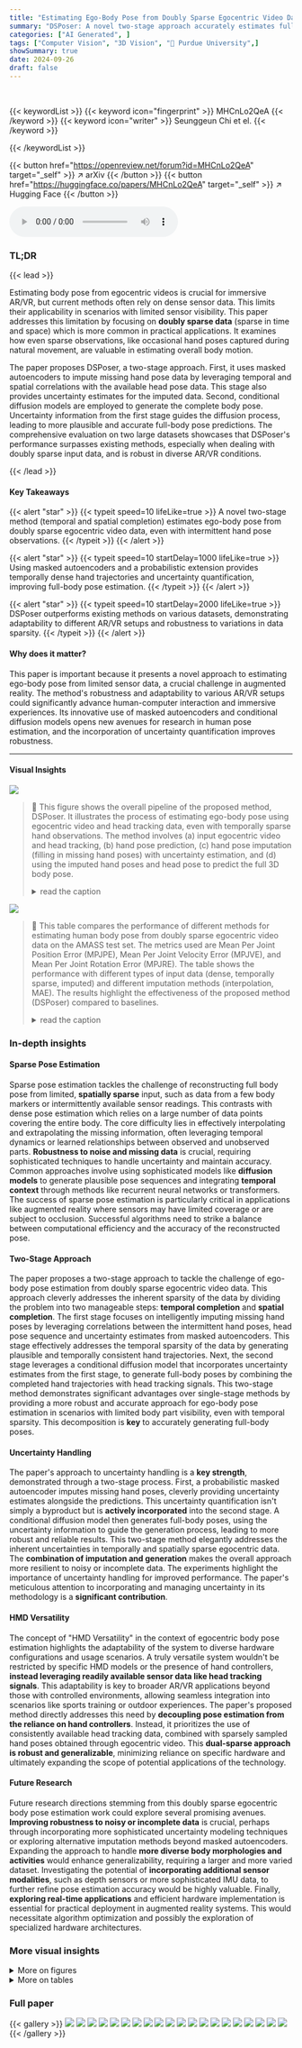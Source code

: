 ```yaml
---
title: "Estimating Ego-Body Pose from Doubly Sparse Egocentric Video Data"
summary: "DSPoser: A novel two-stage approach accurately estimates full-body pose from doubly sparse egocentric video data using masked autoencoders for temporal completion and conditional diffusion models for ..."
categories: ["AI Generated", ]
tags: ["Computer Vision", "3D Vision", "🏢 Purdue University",]
showSummary: true
date: 2024-09-26
draft: false
---
```


<br>

{{< keywordList >}}
{{< keyword icon="fingerprint" >}} MHCnLo2QeA {{< /keyword >}}
{{< keyword icon="writer" >}} Seunggeun Chi et el. {{< /keyword >}}
 
{{< /keywordList >}}

{{< button href="https://openreview.net/forum?id=MHCnLo2QeA" target="_self" >}}
↗ arXiv
{{< /button >}}
{{< button href="https://huggingface.co/papers/MHCnLo2QeA" target="_self" >}}
↗ Hugging Face
{{< /button >}}



<audio controls>
    <source src="https://ai-paper-reviewer.com/MHCnLo2QeA/podcast.wav" type="audio/wav">
    Your browser does not support the audio element.
</audio>


### TL;DR


{{< lead >}}

Estimating body pose from egocentric videos is crucial for immersive AR/VR, but current methods often rely on dense sensor data. This limits their applicability in scenarios with limited sensor visibility.  This paper addresses this limitation by focusing on **doubly sparse data** (sparse in time and space) which is more common in practical applications.  It examines how even sparse observations, like occasional hand poses captured during natural movement, are valuable in estimating overall body motion.

The paper proposes DSPoser, a two-stage approach. First, it uses masked autoencoders to impute missing hand pose data by leveraging temporal and spatial correlations with the available head pose data. This stage also provides uncertainty estimates for the imputed data. Second, conditional diffusion models are employed to generate the complete body pose.  Uncertainty information from the first stage guides the diffusion process, leading to more plausible and accurate full-body pose predictions. The comprehensive evaluation on two large datasets showcases that DSPoser's performance surpasses existing methods, especially when dealing with doubly sparse input data, and is robust in diverse AR/VR conditions.

{{< /lead >}}


#### Key Takeaways

{{< alert "star" >}}
{{< typeit speed=10 lifeLike=true >}} A novel two-stage method (temporal and spatial completion) estimates ego-body pose from doubly sparse egocentric video data, even with intermittent hand pose observations. {{< /typeit >}}
{{< /alert >}}

{{< alert "star" >}}
{{< typeit speed=10 startDelay=1000 lifeLike=true >}} Using masked autoencoders and a probabilistic extension provides temporally dense hand trajectories and uncertainty quantification, improving full-body pose estimation. {{< /typeit >}}
{{< /alert >}}

{{< alert "star" >}}
{{< typeit speed=10 startDelay=2000 lifeLike=true >}} DSPoser outperforms existing methods on various datasets, demonstrating adaptability to different AR/VR setups and robustness to variations in data sparsity. {{< /typeit >}}
{{< /alert >}}

#### Why does it matter?
This paper is important because it presents a novel approach to estimating ego-body pose from limited sensor data, a crucial challenge in augmented reality.  The method's robustness and adaptability to various AR/VR setups could significantly advance human-computer interaction and immersive experiences. Its innovative use of masked autoencoders and conditional diffusion models opens new avenues for research in human pose estimation, and the incorporation of uncertainty quantification improves robustness.

------
#### Visual Insights



![](https://ai-paper-reviewer.com/MHCnLo2QeA/figures_1_1.jpg)

> 🔼 This figure shows the overall pipeline of the proposed method, DSPoser.  It illustrates the process of estimating ego-body pose using egocentric video and head tracking data, even with temporally sparse hand observations. The method involves (a) input egocentric video and head tracking, (b) hand pose prediction, (c) hand pose imputation (filling in missing hand poses) with uncertainty estimation, and (d) using the imputed hand poses and head pose to predict the full 3D body pose.
> <details>
> <summary>read the caption</summary>
> Figure 1: Overview of DSPoser. Our goal is to estimate ego-body pose without dependency on hand controllers in an HMD environment. (a) Given the egocentric video and head tracking signals as input, (b) our approach first predicts the hand pose in the frames where hands are visible (dark blue). It then estimates the hand poses in frames with invisible hands (light blue) using imputation, and (c) estimates uncertainty associated with the hand poses where the hands are invisible, (d) The predicted and imputed hand pose is then used with head pose to predict the 3D full body pose.
> </details>





![](https://ai-paper-reviewer.com/MHCnLo2QeA/tables_5_1.jpg)

> 🔼 This table compares the performance of different methods for estimating human body pose from doubly sparse egocentric video data on the AMASS test set.  The metrics used are Mean Per Joint Position Error (MPJPE), Mean Per Joint Velocity Error (MPJVE), and Mean Per Joint Rotation Error (MPJRE). The table shows the performance with different types of input data (dense, temporally sparse, imputed) and different imputation methods (interpolation, MAE).  The results highlight the effectiveness of the proposed method (DSPoser) compared to baselines.
> <details>
> <summary>read the caption</summary>
> Table 1: Performance comparisons across baseline models for doubly sparse video data on the AMASS test set. We report MPJRE [°], MPJPE [cm], and MPJVE [cm/s], with the best results highlighted in boldface. Models trained by us are marked with *. The notation data denotes temporally sparse data, data indicates imputed data, and all other cases involve dense data. Ts indicates the sliding window, x indicates the input of our whole pipeline, and y indicates the input of denoising Transformer.
> </details>





### In-depth insights


#### Sparse Pose Estimation
Sparse pose estimation tackles the challenge of reconstructing full body pose from limited, **spatially sparse** input, such as data from a few body markers or intermittently available sensor readings.  This contrasts with dense pose estimation which relies on a large number of data points covering the entire body.  The core difficulty lies in effectively interpolating and extrapolating the missing information, often leveraging temporal dynamics or learned relationships between observed and unobserved parts.  **Robustness to noise and missing data** is crucial, requiring sophisticated techniques to handle uncertainty and maintain accuracy.  Common approaches involve using sophisticated models like **diffusion models** to generate plausible pose sequences and integrating **temporal context** through methods like recurrent neural networks or transformers.  The success of sparse pose estimation is particularly critical in applications like augmented reality where sensors may have limited coverage or are subject to occlusion.   Successful algorithms need to strike a balance between computational efficiency and the accuracy of the reconstructed pose.

#### Two-Stage Approach
The paper proposes a two-stage approach to tackle the challenge of ego-body pose estimation from doubly sparse egocentric video data.  This approach cleverly addresses the inherent sparsity of the data by dividing the problem into two manageable steps: **temporal completion** and **spatial completion**. The first stage focuses on intelligently imputing missing hand poses by leveraging correlations between the intermittent hand poses, head pose sequence and uncertainty estimates from masked autoencoders. This stage effectively addresses the temporal sparsity of the data by generating plausible and temporally consistent hand trajectories. Next, the second stage leverages a conditional diffusion model that incorporates uncertainty estimates from the first stage, to generate full-body poses by combining the completed hand trajectories with head tracking signals.  This two-stage method demonstrates significant advantages over single-stage methods by providing a more robust and accurate approach for ego-body pose estimation in scenarios with limited body part visibility, even with temporal sparsity. This decomposition is **key** to accurately generating full-body poses.

#### Uncertainty Handling
The paper's approach to uncertainty handling is a **key strength**, demonstrated through a two-stage process.  First, a probabilistic masked autoencoder imputes missing hand poses, cleverly providing uncertainty estimates alongside the predictions.  This uncertainty quantification isn't simply a byproduct but is **actively incorporated** into the second stage.  A conditional diffusion model then generates full-body poses, using the uncertainty information to guide the generation process, leading to more robust and reliable results. This two-stage method elegantly addresses the inherent uncertainties in temporally and spatially sparse egocentric data.  The **combination of imputation and generation** makes the overall approach more resilient to noisy or incomplete data.  The experiments highlight the importance of uncertainty handling for improved performance.   The paper's meticulous attention to incorporating and managing uncertainty in its methodology is a **significant contribution**.

#### HMD Versatility
The concept of "HMD Versatility" in the context of egocentric body pose estimation highlights the adaptability of the system to diverse hardware configurations and usage scenarios.  A truly versatile system wouldn't be restricted by specific HMD models or the presence of hand controllers, **instead leveraging readily available sensor data like head tracking signals**. This adaptability is key to broader AR/VR applications beyond those with controlled environments, allowing seamless integration into scenarios like sports training or outdoor experiences.  The paper's proposed method directly addresses this need by **decoupling pose estimation from the reliance on hand controllers**. Instead, it prioritizes the use of consistently available head tracking data, combined with sparsely sampled hand poses obtained through egocentric video.  This **dual-sparse approach is robust and generalizable**, minimizing reliance on specific hardware and ultimately expanding the scope of potential applications of the technology.

#### Future Research
Future research directions stemming from this doubly sparse egocentric body pose estimation work could explore several promising avenues. **Improving robustness to noisy or incomplete data** is crucial, perhaps through incorporating more sophisticated uncertainty modeling techniques or exploring alternative imputation methods beyond masked autoencoders.  Expanding the approach to handle **more diverse body morphologies and activities** would enhance generalizability, requiring a larger and more varied dataset.  Investigating the potential of **incorporating additional sensor modalities**, such as depth sensors or more sophisticated IMU data, to further refine pose estimation accuracy would be highly valuable.  Finally, **exploring real-time applications** and efficient hardware implementation is essential for practical deployment in augmented reality systems.  This would necessitate algorithm optimization and possibly the exploration of specialized hardware architectures.


### More visual insights

<details>
<summary>More on figures
</summary>


![](https://ai-paper-reviewer.com/MHCnLo2QeA/figures_2_1.jpg)

> 🔼 This figure illustrates the overall architecture of the proposed method, DSPoser, which consists of two main stages: Temporal Completion and Spatial Completion.  The Temporal Completion stage uses a Masked Autoencoder (MAE) to impute missing hand pose data by leveraging correlations between head pose and intermittently visible hand poses.  This stage also estimates uncertainty for the imputed hand poses. The Spatial Completion stage employs a conditional diffusion model (VQ-Diffusion) which utilizes the temporally completed hand poses, head tracking data, and uncertainty estimates to generate full-body pose sequences.
> <details>
> <summary>read the caption</summary>
> Figure 2: Overall pipeline of our proposed work DSPoser, composed of Temporal Completion stage and Spatial Completion stage to tackle pose estimation problem from doubly sparse data.
> </details>



![](https://ai-paper-reviewer.com/MHCnLo2QeA/figures_8_1.jpg)

> 🔼 This figure visualizes the uncertainty in right-hand pose estimation by the masked autoencoder (MAE).  Three scenarios are shown: partially visible hands (a-1, a-2) and fully invisible hands (b). Gray shading indicates frames where the hand is not visible. The plots show the estimated hand pose (orange) against the ground truth (red), with shaded areas representing uncertainty intervals of ±10 and ±20 around the estimated mean. The plots show that the uncertainty increases as the hand visibility decreases.
> <details>
> <summary>read the caption</summary>
> Figure 3: Uncertainty visualization of the right hand pose captured by the MAE. Gray areas represent frames where the hand is invisible, and white areas denote visible frames. We depict aleatoric uncertainty within ranges of ±10 and ±20 from the estimated μ.
> </details>



![](https://ai-paper-reviewer.com/MHCnLo2QeA/figures_8_2.jpg)

> 🔼 This figure shows a comparison of the ground truth and predicted human poses using the proposed method on the Ego-Exo4D and AMASS datasets.  The Ego-Exo4D section (b) displays the video frames and a comparison of ground truth skeleton pose with the results obtained by the model.  The AMASS section (c) provides a similar comparison. The model's ability to accurately reconstruct the body pose is visually demonstrated and compared against a baseline ('Head Only') that relies solely on head trajectory estimation, highlighting the benefits of incorporating imputed hand pose information for more complete body pose prediction.
> <details>
> <summary>read the caption</summary>
> Figure 4: (a) Ego-Exo4D video frames, (b) the corresponding skeleton ground truth and our prediction results, and (c) qualitative results on AMASS data under different input conditions. green indicates the ground truth, blue indicates the predicted result, and red indicates the visible hands. Head only estimates body pose from head trajectories, whereas Ours estimates body pose from imputed hand and head trajectories.
> </details>



![](https://ai-paper-reviewer.com/MHCnLo2QeA/figures_15_1.jpg)

> 🔼 This figure visualizes the uncertainty in right-hand pose estimation from a masked autoencoder (MAE).  The gray shaded areas represent frames where the hand is not visible in the video. The orange lines represent the predicted hand pose from MAE. The red lines show the ground truth pose. The shaded areas around the predictions represent uncertainty calculated by MAE, showing that the uncertainty is larger when the hand is not visible (gray areas) and smaller when it is visible. The visualization demonstrates the MAE’s ability to estimate uncertainty, which is important because it guides the subsequent step of generating full body pose.
> <details>
> <summary>read the caption</summary>
> Figure 3: Uncertainty visualization of the right hand pose captured by the MAE. Gray areas represent frames where the hand is invisible, and white areas denote visible frames. We depict aleatoric uncertainty within ranges of ±10 and ±20 from the estimated μ.
> </details>



![](https://ai-paper-reviewer.com/MHCnLo2QeA/figures_16_1.jpg)

> 🔼 This figure presents a qualitative comparison of the proposed method's performance on the Ego-Exo4D dataset.  It shows several sequences of human poses, with each sequence consisting of multiple frames. For each frame, the ground truth pose (obtained through manual annotation or other high-fidelity methods) is shown in green, while the pose estimated by the proposed method (DSPoser) is presented in blue. This visual comparison allows for an assessment of the accuracy and fidelity of DSPoser's estimations across a variety of body movements and viewpoints, providing a clear representation of how well the model captures the nuances of human motion.
> <details>
> <summary>read the caption</summary>
> Figure 6: Qualitative results showing the groundtruth in green and predicted human pose in blue using our method on Ego-Exo4D dataset.
> </details>



![](https://ai-paper-reviewer.com/MHCnLo2QeA/figures_17_1.jpg)

> 🔼 This figure compares the qualitative results of different methods (Bodiffusion, AvatarPoser, AvatarJLM, and DSPoser) on the AMASS dataset.  It shows the estimated 3D human poses as a sequence. The color gradient represents the error, with blue indicating low error and lighter shades of blue/white indicating higher errors. Red circles highlight areas of higher error for comparison methods where the hand is occluded in the ground truth, indicating that the proposed method (DSPoser) is robust even when the hand is invisible for a short period. The ground truth poses are also shown for reference.
> <details>
> <summary>read the caption</summary>
> Figure 7: Qualitative results on AMASS dataset comparing DSPoser (Ours) against the baselines. Color gradient indicates an absolute positional error, with a higher error corresponding to higher blue intensity. Results demonstrate that motions generated by DSPoser exhibit greater similarity to the ground truth. Furthermore, it highlights higher errors (indicated with red circles) for baselines when the hand is occluded in the ground truth pose (indicated with a black circle).
> </details>



![](https://ai-paper-reviewer.com/MHCnLo2QeA/figures_18_1.jpg)

> 🔼 This figure shows qualitative results comparing the ground truth and predicted human poses using the proposed method (DSPoser) on two datasets: Ego-Exo4D and AMASS.  The Ego-Exo4D results (b) illustrate the model's ability to accurately predict full-body poses from temporally and spatially sparse hand and head data.  The AMASS results (c) demonstrate the method's performance on different input conditions, comparing the use of only head trajectories versus the use of head and imputed hand trajectories.
> <details>
> <summary>read the caption</summary>
> Figure 4: (a) Ego-Exo4D video frames, (b) the corresponding skeleton ground truth and our prediction results, and (c) qualitative results on AMASS data under different input conditions. green indicates the ground truth, blue indicates the predicted result, and red indicates the visible hands. Head only estimates body pose from head trajectories, whereas Ours estimates body pose from imputed hand and head trajectories.
> </details>



</details>




<details>
<summary>More on tables
</summary>


![](https://ai-paper-reviewer.com/MHCnLo2QeA/tables_6_1.jpg)
> 🔼 This table presents a comparison of the performance of different methods for estimating human body pose from doubly sparse egocentric video data on the Ego-Exo4D validation dataset.  The methods are evaluated using two metrics: Mean Per Joint Position Error (MPJPE) and Mean Per Joint Velocity Error (MPJVE).  The table shows results for various methods using different data types (full body, head and hands, imputed hands using interpolation or MAE) and different sliding window sizes. The best results are highlighted in boldface, and models trained by the authors are marked with an asterisk.
> <details>
> <summary>read the caption</summary>
> Table 2: Performance comparisons across baseline models for doubly sparse video data on the Ego-Exo4D validation set. We report MPJPE [cm] and MPJVE [cm/s], with the best results highlighted in boldface. Models trained by us are marked with *. The notation Data denotes temporally sparse data, data indicates imputed data, and all other cases involve dense data.
> </details>

![](https://ai-paper-reviewer.com/MHCnLo2QeA/tables_6_2.jpg)
> 🔼 This table presents a comparison of the performance of different methods for human pose estimation on the AMASS test dataset.  The metrics used are Mean Per Joint Position Error (MPJPE), Mean Per Joint Velocity Error (MPJVE), and Mean Per Joint Rotation Error (MPJRE).  The table highlights the best-performing method for each metric and shows that the proposed DSPoser method outperforms the baselines across the board, even when baselines are trained with dense data (no uncertainty).
> <details>
> <summary>read the caption</summary>
> Table 3: Performance comparisons across baseline models on the AMASS test set. We report MPJRE [°], MPJPE [cm], and MPJVE [cm/s], with the best results highlighted in boldface. Note that + is trained only with dense data without uncertainty.
> </details>

![](https://ai-paper-reviewer.com/MHCnLo2QeA/tables_7_1.jpg)
> 🔼 This table presents the ablation study for different uncertainty guidance strategies, including no uncertainty guidance, sample, distribution embedding, and dropout, on the AMASS dataset with a sliding window of 20.  The results show the impact of each strategy on the MPJPE, MPJVE, and MPJRE metrics. The sampling strategy shows the best performance in terms of all three metrics. 
> <details>
> <summary>read the caption</summary>
> Table 4: Ablation study for uncertainty guidance strategy
> </details>

![](https://ai-paper-reviewer.com/MHCnLo2QeA/tables_7_2.jpg)
> 🔼 This table presents the ablation study of different uncertainty guidance strategies on the AMASS dataset using a sliding window of T=20.  It compares the model's performance (MPJPE, MPJVE, MPJRE) when using no uncertainty guidance, sampling, distribution embedding, and dropout. The results show that incorporating uncertainty guidance significantly improves pose estimation accuracy, with the sampling strategy providing the best results.
> <details>
> <summary>read the caption</summary>
> Table 4: Ablation study for uncertainty guidance strategy
> </details>

![](https://ai-paper-reviewer.com/MHCnLo2QeA/tables_7_3.jpg)
> 🔼 This table presents the ablation study result for the hyperparameter β used in the uncertainty-aware Masked Autoencoder (MAE). It shows the effect of different β values on the performance of the MAE in terms of Mean Per Joint Position Error (MPJPE) on the AMASS dataset. The results suggest that β = 0.5 provides the best temporal completion for head and hand 3D positions from the doubly sparse input.
> <details>
> <summary>read the caption</summary>
> Table 6: Ablation study for β for uncertainty capturing with MAE.
> </details>

![](https://ai-paper-reviewer.com/MHCnLo2QeA/tables_7_4.jpg)
> 🔼 This table presents the accuracy of hand detection on the Ego-Exo4D dataset. It shows the mean per-joint position error (MPJPE) for left and right hands separately, which are 9.51 cm and 9.63 cm respectively.  This indicates the average error in hand pose estimation. The lower the MPJPE, the higher the accuracy of hand pose detection.
> <details>
> <summary>read the caption</summary>
> Table 7: Hand detection accuracy on Ego-Exo4D dataset.
> </details>

![](https://ai-paper-reviewer.com/MHCnLo2QeA/tables_13_1.jpg)
> 🔼 This table compares the performance of the proposed DSPoser method against several baseline methods for ego-body pose estimation using doubly sparse video data on the AMASS dataset.  It shows the Mean Per Joint Position Error (MPJPE), Mean Per Joint Velocity Error (MPJVE), and Mean Per Joint Rotation Error (MPJRE) for different methods, varying the input data (dense or sparse) and imputation techniques (Interpolation or MAE).  The best results for each metric are highlighted in bold.  The table also indicates which models were trained by the authors and the sliding window size (Ts) used for the temporal context.
> <details>
> <summary>read the caption</summary>
> Table 1: Performance comparisons across baseline models for doubly sparse video data on the AMASS test set. We report MPJRE [°], MPJPE [cm], and MPJVE [cm/s], with the best results highlighted in boldface. Models trained by us are marked with *. The notation data denotes temporally sparse data, data indicates imputed data, and all other cases involve dense data. Ts indicates the sliding window, x indicates the input of our whole pipeline, and y indicates the input of denoising Transformer.
> </details>

</details>




### Full paper

{{< gallery >}}
<img src="https://ai-paper-reviewer.com/MHCnLo2QeA/1.png" class="grid-w50 md:grid-w33 xl:grid-w25" />
<img src="https://ai-paper-reviewer.com/MHCnLo2QeA/2.png" class="grid-w50 md:grid-w33 xl:grid-w25" />
<img src="https://ai-paper-reviewer.com/MHCnLo2QeA/3.png" class="grid-w50 md:grid-w33 xl:grid-w25" />
<img src="https://ai-paper-reviewer.com/MHCnLo2QeA/4.png" class="grid-w50 md:grid-w33 xl:grid-w25" />
<img src="https://ai-paper-reviewer.com/MHCnLo2QeA/5.png" class="grid-w50 md:grid-w33 xl:grid-w25" />
<img src="https://ai-paper-reviewer.com/MHCnLo2QeA/6.png" class="grid-w50 md:grid-w33 xl:grid-w25" />
<img src="https://ai-paper-reviewer.com/MHCnLo2QeA/7.png" class="grid-w50 md:grid-w33 xl:grid-w25" />
<img src="https://ai-paper-reviewer.com/MHCnLo2QeA/8.png" class="grid-w50 md:grid-w33 xl:grid-w25" />
<img src="https://ai-paper-reviewer.com/MHCnLo2QeA/9.png" class="grid-w50 md:grid-w33 xl:grid-w25" />
<img src="https://ai-paper-reviewer.com/MHCnLo2QeA/10.png" class="grid-w50 md:grid-w33 xl:grid-w25" />
<img src="https://ai-paper-reviewer.com/MHCnLo2QeA/11.png" class="grid-w50 md:grid-w33 xl:grid-w25" />
<img src="https://ai-paper-reviewer.com/MHCnLo2QeA/12.png" class="grid-w50 md:grid-w33 xl:grid-w25" />
<img src="https://ai-paper-reviewer.com/MHCnLo2QeA/13.png" class="grid-w50 md:grid-w33 xl:grid-w25" />
<img src="https://ai-paper-reviewer.com/MHCnLo2QeA/14.png" class="grid-w50 md:grid-w33 xl:grid-w25" />
<img src="https://ai-paper-reviewer.com/MHCnLo2QeA/15.png" class="grid-w50 md:grid-w33 xl:grid-w25" />
<img src="https://ai-paper-reviewer.com/MHCnLo2QeA/16.png" class="grid-w50 md:grid-w33 xl:grid-w25" />
<img src="https://ai-paper-reviewer.com/MHCnLo2QeA/17.png" class="grid-w50 md:grid-w33 xl:grid-w25" />
<img src="https://ai-paper-reviewer.com/MHCnLo2QeA/18.png" class="grid-w50 md:grid-w33 xl:grid-w25" />
<img src="https://ai-paper-reviewer.com/MHCnLo2QeA/19.png" class="grid-w50 md:grid-w33 xl:grid-w25" />
<img src="https://ai-paper-reviewer.com/MHCnLo2QeA/20.png" class="grid-w50 md:grid-w33 xl:grid-w25" />
{{< /gallery >}}